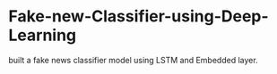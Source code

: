 # Fake-new-Classifier-using-Deep-Learning
built a fake news classifier model using LSTM and Embedded layer.

